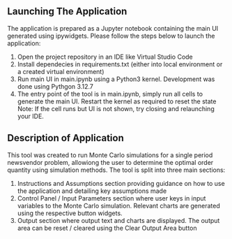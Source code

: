 ## Launching The Application  
The application is prepared as a Jupyter notebook containing the main UI generated using ipywidgets. Please follow the steps below to launch the application:  
1. Open the project repository in an IDE like Virtual Studio Code  
2. Install dependecies in requirements.txt (either into local environment or a created virtual environment)  
3. Run main UI in main.ipynb using a Python3 kernel. Development was done using Pythgon 3.12.7
4. The entry point of the tool is in main.ipynb, simply run all cells to generate the main UI. Restart the kernel as required to reset the state  
Note: If the cell runs but UI is not shown, try closing and relaunching your IDE.  
  
## Description of Application  
This tool was created to run Monte Carlo simulations for a single period newsvendor problem, allowiong the user to determine the optimal order quantity using simulation 
methods. The tool is split into three main sections:  
1. Instructions and Assumptions section providing guidance on how to use the application and detailing key assumptions made  
2. Control Panel / Input Parameters section where user keys in input variables to the Monte Carlo simulation. Relevant charts are generated using the respective button
widgets.  
3. Output section where output text and charts are displayed. The output area can be reset / cleared using the Clear Output Area button
